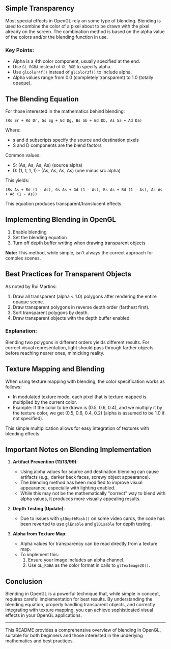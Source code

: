 
## Simple Transparency

Most special effects in OpenGL rely on some type of blending. Blending is used to combine the color of a pixel about to be drawn with the pixel already on the screen. The combination method is based on the alpha value of the colors and/or the blending function in use.

### Key Points:
- Alpha is a 4th color component, usually specified at the end.
- Use `GL_RGBA` instead of `GL_RGB` to specify alpha.
- Use `glColor4f()` instead of `glColor3f()` to include alpha.
- Alpha values range from 0.0 (completely transparent) to 1.0 (totally opaque).

## The Blending Equation

For those interested in the mathematics behind blending:

```
(Rs Sr + Rd Dr, Gs Sg + Gd Dg, Bs Sb + Bd Db, As Sa + Ad Da)
```

Where:
- s and d subscripts specify the source and destination pixels
- S and D components are the blend factors

Common values:
- S: (As, As, As, As) (source alpha)
- D: (1, 1, 1, 1) - (As, As, As, As) (one minus src alpha)

This yields:

```
(Rs As + Rd (1 - As), Gs As + Gd (1 - As), Bs As + Bd (1 - As), As As + Ad (1 - As))
```

This equation produces transparent/translucent effects.

## Implementing Blending in OpenGL

1. Enable blending
2. Set the blending equation
3. Turn off depth buffer writing when drawing transparent objects

**Note:** This method, while simple, isn't always the correct approach for complex scenes.

## Best Practices for Transparent Objects

As noted by Rui Martins:

1. Draw all transparent (alpha < 1.0) polygons after rendering the entire opaque scene.
2. Draw transparent polygons in reverse depth order (farthest first).
3. Sort transparent polygons by depth.
4. Draw transparent objects with the depth buffer enabled.

### Explanation:
Blending two polygons in different orders yields different results. For correct visual representation, light should pass through farther objects before reaching nearer ones, mimicking reality.

## Texture Mapping and Blending

When using texture mapping with blending, the color specification works as follows:

- In modulated texture mode, each pixel that is texture mapped is multiplied by the current color.
- Example: If the color to be drawn is (0.5, 0.6, 0.4), and we multiply it by the texture color, we get (0.5, 0.6, 0.4, 0.2) (alpha is assumed to be 1.0 if not specified).

This simple multiplication allows for easy integration of textures with blending effects.

## Important Notes on Blending Implementation

1. **Artifact Prevention (11/13/99)**: 
   - Using alpha values for source and destination blending can cause artifacts (e.g., darker back faces, screwy object appearance).
   - The blending method has been modified to improve visual appearance, especially with lighting enabled.
   - While this may not be the mathematically "correct" way to blend with alpha values, it produces more visually appealing results.

2. **Depth Testing (Update)**: 
   - Due to issues with `glDepthMask()` on some video cards, the code has been reverted to use `glEnable` and `glDisable` for depth testing.

3. **Alpha from Texture Map**:
   - Alpha values for transparency can be read directly from a texture map.
   - To implement this:
     1. Ensure your image includes an alpha channel.
     2. Use `GL_RGBA` as the color format in calls to `glTexImage2D()`.

## Conclusion

Blending in OpenGL is a powerful technique that, while simple in concept, requires careful implementation for best results. By understanding the blending equation, properly handling transparent objects, and correctly integrating with texture mapping, you can achieve sophisticated visual effects in your OpenGL applications.

---

This README provides a comprehensive overview of blending in OpenGL, suitable for both beginners and those interested in the underlying mathematics and best practices.

